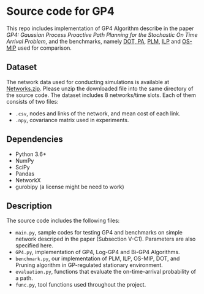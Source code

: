 # Source code for GP4
This repo includes implementation of GP4 Algorithm describe in the paper *GP4: Gaussian Process Proactive Path Planning for the Stochastic On Time Arrival Problem*, and the benchmarks, namely [DOT, PA](https://www.sciencedirect.com/science/article/pii/S0191261520303271), [PLM](https://ieeexplore.ieee.org/abstract/document/7273960?casa_token=rMAE3kIG0xkAAAAA:I6GYS4_RNCLbgSXtUE1kJg5e0opekcn9eFL9Z6HQli33LOEg6YpBjqJmeskW9nyDKT9oQN6MM-uV), [ILP](https://ieeexplore.ieee.org/document/8543229) and [OS-MIP](https://www.sciencedirect.com/science/article/pii/S0191261515301429) used for comparison.

## Dataset
The network data used for conducting simulations is available at [Networks.zip](https://drive.google.com/file/d/12L7PRDGWPF-S6sz-tFMFgfeBZWwQwVaV/view?usp=sharing). Please unzip the downloaded file into the same directory of the source code.
The dataset includes 8 networks/time slots. Each of them consists of two files:
- `.csv`, nodes and links of the network, and mean cost of each link.
- `.npy`, covariance matrix used in experiments.

## Dependencies
- Python 3.6+
- NumPy
- SciPy
- Pandas
- NetworkX
- gurobipy (a license might be need to work)

## Description
The source code includes the following files:
- `main.py`, sample codes for testing GP4 and benchmarks on simple network descriped in the paper (Subsection V-C1). Parameters are also specified here.
- `GP4.py`, implementation of GP4, Log-GP4 and Bi-GP4 Algorithms.
- `benchmark.py`, our implementation of PLM, ILP, OS-MIP, DOT, and Pruning algorithm in GP-regulated stationary environment.
- `evaluation.py`, functions that evaluate the on-time-arrival probability of a path.
- `func.py`, tool functions used throughout the project.
